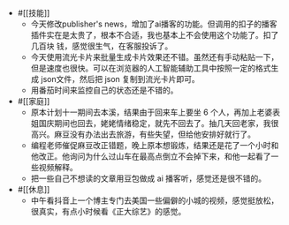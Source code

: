 - #[[技能]]
    - 今天修改publisher's news，增加了ai播客的功能。但调用的扣子的播客插件实在是太贵了，根本不合适，我也基本上不会使用这个功能了。扣了几百块 钱，感觉很生气，在客服投诉了。
    - 今天使用流光卡片来批量生成卡片效果还不错。虽然还有手动粘贴一下，但是速度也很快。可以在浏览器的人工智能辅助工具中按照一定的格式生成 json文件，然后把 json 复制到流光卡片即可。
    - 用番茄时间来监控自己的状态还是不错的。
- #[[家庭]]
    - 原本计划十一期间去本溪，结果由于回来车上要坐 6 个人，再加上老婆表姐国庆期间也回去，姥姥情绪稳定，就先不回去了。抽几天回老家，我很高兴。麻豆没有办法出去旅游，有些失望，但给他安排好就行了。
    - 编程老师催促麻豆改正错题，晚上原本想锻炼，结果还是花了一个小时和他改正。他询问为什么过山车在最高点倒立不会掉下来，和他一起看了一些视频解释。
    - 把一些自己不想读的文章用豆包做成 ai 播客听，感觉还是很不错的。
- #[[休息]]
    - 中午看抖音上一个博主专门去美国一些偏僻的小城的视频，感觉挺放松，很真实，有点小时候看《正大综艺》的感觉。
